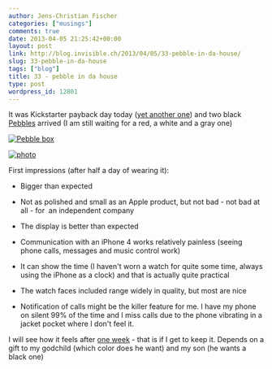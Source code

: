 ```yaml
---
author: Jens-Christian Fischer
categories: ["musings"]
comments: true
date: 2013-04-05 21:25:42+00:00
layout: post
link: http://blog.invisible.ch/2013/04/05/33-pebble-in-da-house/
slug: 33-pebble-in-da-house
tags: ["blog"]
title: 33 - pebble in da house
type: post
wordpress_id: 12801
---
```


It was Kickstarter payback day today ([yet another one](http://blog.invisible.ch/2013/02/24/73-kickstarting/)) and two black [Pebbles](http://getpebble.com) arrived (I am still waiting for a red, a white and a gray one)

[![Pebble box](http://blog.invisible.ch/wp-content/uploads/2013/04/image-e1365196775604-224x300.jpeg)](http://blog.invisible.ch/wp-content/uploads/2013/04/image-e1365196775604.jpeg)



[![photo](http://blog.invisible.ch/wp-content/uploads/2013/04/photo-e1365196803184-224x300.jpg)](http://blog.invisible.ch/wp-content/uploads/2013/04/photo-e1365196803184.jpg)



First impressions (after half a day of wearing it):



	
  * Bigger than expected

	
  * Not as polished and small as an Apple product, but not bad - not bad at all - for  an independent company

	
  * The display is better than expected

	
  * Communication with an iPhone 4 works relatively painless (seeing phone calls, messages and music control work)

	
  * It can show the time (I haven't worn a watch for quite some time, always using the iPhone as a clock) and that is actually quite practical

	
  * The watch faces included range widely in quality, but most are nice

	
  * Notification of calls might be the killer feature for me. I have my phone on silent 99% of the time and I miss calls due to the phone vibrating in a jacket pocket where I don't feel it.


I will see how it feels after [one week](http://sojus.ch/?p=19) - that is if I get to keep it. Depends on a gift to my godchild (which color does he want) and my son (he wants a black one)


